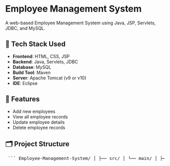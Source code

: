 # Employee Management System

A web-based Employee Management System using Java, JSP, Servlets, JDBC, and MySQL.

## 🧰 Tech Stack Used

- **Frontend**: HTML, CSS, JSP
- **Backend**: Java, Servlets, JDBC
- **Database**: MySQL
- **Build Tool**: Maven
- **Server**: Apache Tomcat (v9 or v10)
- **IDE**: Eclipse

## 📌 Features

- Add new employees  
- View all employee records  
- Update employee details  
- Delete employee records  

## 🗂️ Project Structure
<pre> ``` Employee-Management-System/ │ ├── src/ │ └── main/ │ ├── java/ │ │ └── com/example/ems/ │ │ ├── controller/ # Servlets (AddEmployee, DeleteEmployee, etc.) │ │ ├── dao/ # DAO layer (DBConnection, EmpDao) │ │ ├── model/ # Employee model │ │ └── service/ # Business logic (Addingservice, SearchandUpdate) │ └── webapp/ │ ├── WEB-INF/ │ │ └── web.xml # Deployment descriptor │ ├── addemployee.html │ ├── delete.html │ ├── employee.html │ ├── manage.html │ ├── success.jsp │ ├── update.html │ ├── updateemployee.jsp │ └── viewemployee.jsp # JSP & HTML pages │ ├── pom.xml └── README.md ``` </pre>
